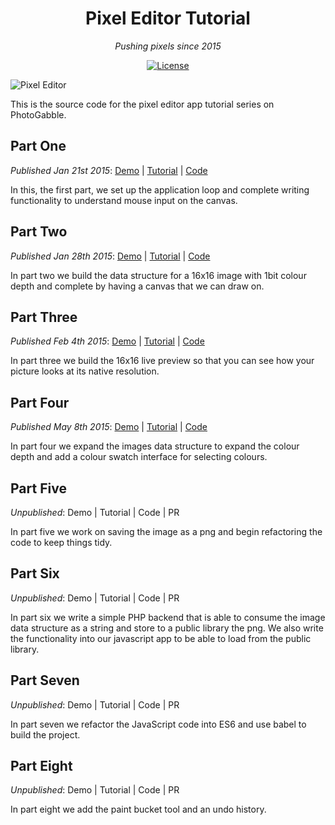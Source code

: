 <h1 align="center">Pixel Editor Tutorial</h1>
<p align="center"><em>Pushing pixels since 2015</em></p>

<p align="center">
  <a href="LICENSE"><img src="https://img.shields.io/github/license/photogabble/pixel-editor-tutorial.svg" alt="License"></a>
</p>

![Pixel Editor](http://www.photogabble.co.uk/img/javascript-pixel-paint.png "Pixel Editor")

This is the source code for the pixel editor app tutorial series on PhotoGabble.

## Part One
_Published Jan 21st 2015_: [Demo](http://builds.photogabble.co.uk/writing-a-pixel-editor-in-javascript-p1/) | [Tutorial](https://www.photogabble.co.uk/blog/tutorials/writing-a-pixel-editor-in-javascript-p1/?utm_source=github&utm_medium=referral&utm_campaign=pixel_editor_tutorial_readme) | [Code](https://github.com/photogabble/pixel-editor-tutorial/tree/master/step%20one)

In this, the first part, we set up the application loop and complete writing functionality to understand mouse input on the canvas.

## Part Two
_Published Jan 28th 2015_: [Demo](http://builds.photogabble.co.uk/writing-a-pixel-editor-in-javascript-p2/) | [Tutorial](https://www.photogabble.co.uk/blog/tutorials/writing-a-pixel-editor-in-javascript-p2/?utm_source=github&utm_medium=referral&utm_campaign=pixel_editor_tutorial_readme) | [Code](https://github.com/photogabble/pixel-editor-tutorial/tree/master/step%20two)

In part two we build the data structure for a 16x16 image with 1bit colour depth and complete by having a canvas that we can draw on.

## Part Three
_Published Feb 4th 2015_: [Demo](http://builds.photogabble.co.uk/writing-a-pixel-editor-in-javascript-p3/) | [Tutorial](https://www.photogabble.co.uk/blog/tutorials/writing-a-pixel-editor-in-javascript-p3/?utm_source=github&utm_medium=referral&utm_campaign=pixel_editor_tutorial_readme) | [Code](https://github.com/photogabble/pixel-editor-tutorial/tree/master/step%20three)

In part three we build the 16x16 live preview so that you can see how your picture looks at its native resolution.

## Part Four
_Published May 8th 2015_: [Demo](http://builds.photogabble.co.uk/writing-a-pixel-editor-in-javascript-p4/) | [Tutorial](https://www.photogabble.co.uk/blog/tutorials/writing-a-pixel-editor-in-javascript-p4/?utm_source=github&utm_medium=referral&utm_campaign=pixel_editor_tutorial_readme) | [Code](https://github.com/photogabble/pixel-editor-tutorial/tree/master/step%20four)

In part four we expand the images data structure to expand the colour depth and add a colour swatch interface for selecting colours.

## Part Five
_Unpublished_: Demo | Tutorial | Code | PR

In part five we work on saving the image as a png and begin refactoring the code to keep things tidy.

## Part Six
_Unpublished_: Demo | Tutorial | Code | PR

In part six we write a simple PHP backend that is able to consume the image data structure as a string and store to a public library the png. We also write the functionality into our javascript app to be able to load from the public library.

## Part Seven
_Unpublished_: Demo | Tutorial | Code | PR

In part seven we refactor the JavaScript code into ES6 and use babel to build the project.

## Part Eight
_Unpublished_: Demo | Tutorial | Code | PR

In part eight we add the paint bucket tool and an undo history.
